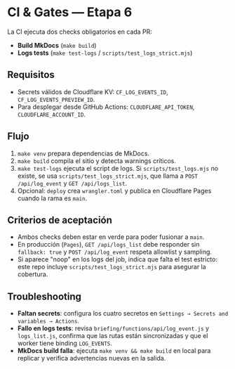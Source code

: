# CI & Gates — Etapa 6

La CI ejecuta dos checks obligatorios en cada PR:
- **Build MkDocs** (`make build`)
- **Logs tests** (`make test-logs` / `scripts/test_logs_strict.mjs`)

## Requisitos
- Secrets válidos de Cloudflare KV: `CF_LOG_EVENTS_ID`, `CF_LOG_EVENTS_PREVIEW_ID`.
- Para desplegar desde GitHub Actions: `CLOUDFLARE_API_TOKEN`, `CLOUDFLARE_ACCOUNT_ID`.

## Flujo
1. `make venv` prepara dependencias de MkDocs.
2. `make build` compila el sitio y detecta warnings críticos.
3. `make test-logs` ejecuta el script de logs. Si `scripts/test_logs.mjs` no existe,
   se usa `scripts/test_logs_strict.mjs`, que llama a `POST /api/log_event` y
   `GET /api/logs_list`.
4. Opcional: `deploy` crea `wrangler.toml` y publica en Cloudflare Pages cuando la rama es `main`.

## Criterios de aceptación
- Ambos checks deben estar en verde para poder fusionar a `main`.
- En producción (`Pages`), `GET /api/logs_list` debe responder sin `fallback: true` y
  `POST /api/log_event` respeta allowlist y sampling.
- Si aparece "noop" en los logs del job, indica que falta el test estricto: este repo
  incluye `scripts/test_logs_strict.mjs` para asegurar la cobertura.

## Troubleshooting
- **Faltan secrets**: configura los cuatro secretos en `Settings → Secrets and variables → Actions`.
- **Fallo en logs tests**: revisa `briefing/functions/api/log_event.js` y `logs_list.js`,
  confirma que las rutas están sincronizadas y que el worker tiene binding `LOG_EVENTS`.
- **MkDocs build falla**: ejecuta `make venv && make build` en local para replicar y verifica
  advertencias nuevas en la salida.
